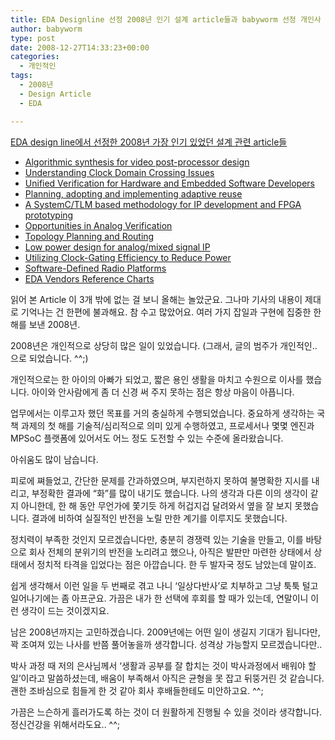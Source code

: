 ```yaml
---
title: EDA Designline 선정 2008년 인기 설계 article들과 babyworm 선정 개인사
author: babyworm
type: post
date: 2008-12-27T14:33:23+00:00
categories:
  - 개인적인
tags:
  - 2008년
  - Design Article
  - EDA

---
```

[EDA design line에서 선정한 2008년 가장 인기 있었던 설계 관련 article들][1]

- <a href="http://www.edadesignline.com/howto/212300376">Algorithmic synthesis for video post-processor design</a>
- <a href="http://www.edadesignline.com/howto/205201913">Understanding Clock Domain Crossing Issues</a>
- <a href="http://www.edadesignline.com/howto/212200519">Unified Verification for Hardware and Embedded Software Developers</a>
- <a href="http://www.edadesignline.com/howto/212500695">Planning, adopting and implementing adaptive reuse</a>
- <a href="http://www.edadesignline.com/howto/esl/212000064">A SystemC/TLM based methodology for IP development and FPGA prototyping</a>
- <a href="http://www.edadesignline.com/howto/analogmixedsignal/211600976">Opportunities in Analog Verification</a>
-    <a href="http://www.edadesignline.com/howto/boardleveldesign/201201722">Topology Planning and Routing</a>
-    <a href="http://www.edadesignline.com/howto/analogmixedsignal/208801508">Low power design for analog/mixed signal IP</a>
-    <a href="http://www.edadesignline.com/howto/205800151">Utilizing Clock-Gating Efficiency to Reduce Power</a>
-    <a href="http://www.edadesignline.com/howto/esl/206905299">Software-Defined Radio Platforms</a>
-    <a href="http://www.edadesignline.com/products/208401054">EDA Vendors Reference Charts</a>

읽어 본 Article 이 3개 밖에 없는 걸 보니 올해는 놀았군요. 그나마 기사의 내용이 제대로 기억나는 건 한편에 불과해요. 참 수고 많았어요. 여러 가지 잡일과 구현에 집중한 한 해를 보낸 2008년.

2008년은 개인적으로 상당히 많은 일이 있었습니다. (그래서, 글의 범주가 개인적인.. 으로 되었습니다. ^^;)

개인적으로는 한 아이의 아빠가 되었고, 짧은 용인 생활을 마치고 수원으로 이사를 했습니다. 아이와 안사람에게 좀 더 신경 써 주지 못하는 점은 항상 마음이 아픕니다.

업무에서는 이루고자 했던 목표를 거의 충실하게 수행되었습니다. 중요하게 생각하는 국책 과제의 첫 해를 기술적/심리적으로 의미 있게 수행하였고, 프로세서나 몇몇 엔진과 MPSoC 플랫폼에 있어서도 어느 정도 도전할 수 있는 수준에 올라왔습니다.

아쉬움도 많이 남습니다.

피로에 쪄들었고, 간단한 문제를 간과하였으며, 부지런하지 못하여 불명확한 지시를 내리고, 부정확한 결과에 “화”를 많이 내기도 했습니다. 나의 생각과 다른 이의 생각이 같지 아니한데, 한 해 동안 무언가에 쫓기듯 하게 허겁지겁 달려와서 옆을 잘 보지 못했습니다. 결과에 비하여 실질적인 반전을 노릴 만한 계기를 이루지도 못했습니다.

정치력이 부족한 것인지 모르겠습니다만, 충분히 경쟁력 있는 기술을 만들고, 이를 바탕으로 회사 전체의 분위기의 반전을 노리려고 했으나, 아직은 발판만 마련한 상태에서 상태에서 정치적 타격을 입었다는 점은 아깝습니다. 한 두 발자국 정도 남았는데 말이죠.

쉽게 생각해서 이런 일을 두 번째로 겪고 나니 ‘일상다반사’로 치부하고 그냥 툭툭 털고 일어나기에는 좀 아프군요. 가끔은 내가 한 선택에 후회를 할 때가 있는데, 연말이니 이런 생각이 드는 것이겠지요.

남은 2008년까지는 고민하겠습니다. 2009년에는 어떤 일이 생길지 기대가 됩니다만, 꽉 조여져 있는 나사를 반쯤 풀어놓을까 생각합니다. 성격상 가능할지 모르겠습니다만..

박사 과정 때 저의 은사님께서 ‘생활과 공부를 잘 합치는 것이 박사과정에서 배워야 할 일’이라고 말씀하셨는데, 배움이 부족해서 아직은 균형을 못 잡고 뒤뚱거린 것 같습니다. 괜한 조바심으로 힘들게 한 것 같아 회사 후배들한테도 미안하고요. ^^;

가끔은 느슨하게 흘러가도록 하는 것이 더 원활하게 진행될 수 있을 것이라 생각합니다. 정신건강을 위해서라도요.. ^^;

 [1]: http://www.edadesignline.com/212501821?cid=RSSfeed_EDAdesignline_edadlALL
